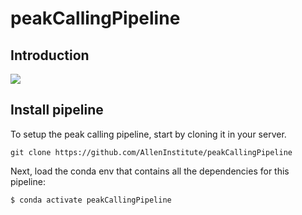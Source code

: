 # peakCallingPipeline

## Introduction

![](https://github.com/AllenInstitute/peakCallingPipeline/blob/main/schematic.jpg)

## Install pipeline

To setup the peak calling pipeline, start by cloning it in your server.

```
git clone https://github.com/AllenInstitute/peakCallingPipeline
```

Next, load the conda env that contains all the dependencies for this pipeline:
```
$ conda activate peakCallingPipeline
```
